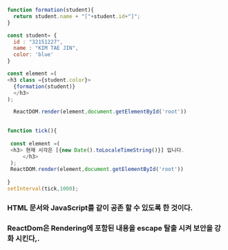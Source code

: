 ```JavaScript
function formation(student){
  return student.name + "["+student.id+"]";
}

const student= {
  id : "32151227",
  name : "KIM TAE JIN",
  color: 'blue'
}

const element =(
<h3 class ={student.color}>
  {formation(student)}
  </h3>
);

  ReactDOM.render(element,document.getElementById('root'))
  
  ```

 ```JavaScript
function tick(){
  
  const element =(
  <h3> 현재 시각은 [{new Date().toLocaleTimeString()}] 입니다.
      </h3>
  );
  ReactDOM.render(element,document.getElementById('root'))
  
}
setInterval(tick,1000);
 ```


### HTML 문서와 JavaScript를 같이 공존 할 수 있도록 한 것이다.

### ReactDom은 Rendering에 포함된 내용을 escape 탈출 시켜 보안을 강화 시킨다,.

##
